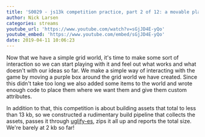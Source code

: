 ```yaml
---
title: 'S0029 - js13k competition practice, part 2 of 12: a movable player character'
author: Nick Larsen
categories: streams
youtube_url: 'https://www.youtube.com/watch?v=sGjJD4E-yQo'
youtube_embed: 'https://www.youtube.com/embed/sGjJD4E-yQo'
date: 2019-04-11 10:06:23
---
```


Now that we have a simple grid world, it's time to make some sort of interaction so we can start playing with it and feel out what works and what doesn't with our ideas so far.  We make a simple way of interacting with the game by moving a purple box around the grid world we have created.  Since this didn't take too long we also added some items to the world and wrote enough code to place them where we want them and give them custom attributes.

In addition to that, this competition is about building assets that total to less than 13 kb, so we constructed a rudimentary build pipeline that collects the assets, passes it through [uglify-es](https://www.npmjs.com/package/uglify-es), zips it all up and reports the total size.  We're barely at 2 kb so far!